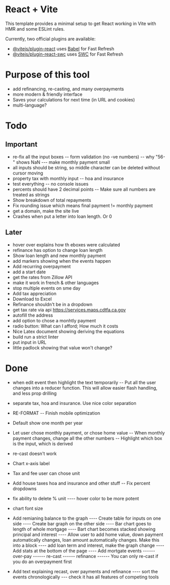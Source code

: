 # React + Vite

This template provides a minimal setup to get React working in Vite with HMR and some ESLint rules.

Currently, two official plugins are available:

- [@vitejs/plugin-react](https://github.com/vitejs/vite-plugin-react/blob/main/packages/plugin-react/README.md) uses [Babel](https://babeljs.io/) for Fast Refresh
- [@vitejs/plugin-react-swc](https://github.com/vitejs/vite-plugin-react-swc) uses [SWC](https://swc.rs/) for Fast Refresh

# Purpose of this tool
- add refinancing, re-casting, and many overpayments
- more modern & friendly interface
- Saves your calculations for next time (in URL and cookies)
- multi-language?


# Todo

## Important
- re-fix all the input boxes
-- form validation (no -ve numbers)
-- why "56-" shows NaN
--- make monthly payment small
- all inputs should be string, so middle character can be deleted without cursor moving
- property tax with monthly input
-- hoa and insurance 
- test everything
-- no console issues
- percents should have 2 decimal points
-- Make sure all numbers are treated as strings
- Show breakdown of total repayments
- Fix rounding issue which means final payment != monthly payment
- get a domain, make the site live
- Crashes when put a letter into loan length. Or 0

## Later
- hover over explains how th eboxes were calculated
- refinance has option to change loan length
- Show loan length and new monthly payment
- add markers showing when the events happen
- Add recurring overpayment
- add a start date
- get the rates from Zillow API
- make it work in french & other languages
- stop multiple events on sme day
- Add tax appreciation
- Download to Excel
- Refinance shouldn't be in a dropdown
- get tax rate via api https://services.maps.cdtfa.ca.gov
- autofill the address
- add option to chose a monhtly payment
- radio button: What can I afford; How much it costs
- Nice Latex document showing deriving the equations
- build run a strict linter
- put input in URL
- little padlock showing that value won't change?





# Done
- when edit event then highlight the text temporarily
-- Put all the user changes into a reducer function. This will allow easier flash handling, and less prop drilling

- separate tax, hoa and insurance. Use nice color separation
- RE-FORMAT
-- Finish mobile optimization
- Default show one month per year
- Let user chose monthly payment, or chose home value
-- When monthly payment changes, change all the other numbers
-- Highlight which box is the input, which is derived
- re-cast doesn't work
- Chart x-axis label
- Tax and fee user can chose unit
- Add house taxes hoa and insurance and other stuff
-- Fix percent dropdowns
- fix ability to delete % unit
---- hover color to be more potent
- chart font size
- Add remianing balance to the graph
---- Create table for inputs on one side
---- Create bar graph on the other side 
---- Bar chart goes to length of whole mortgage
---- Bart chart becomes stacked showing principal and interest
---- Allow user to add home value, down payment automatically changes, loan amount automatically changes. Make this into a block
---- add loan term and interest, make the graph change
---- Add stats at the bottom of the page
---- Add mortgate events 
------ over-pay
------ re-cast
------ refinance 
------ You can only re-cast if you do an overpayment first
- Add text explaining recast, over payments and refinance
---- sort the events chronologically
--- check it has all features of competing tools
